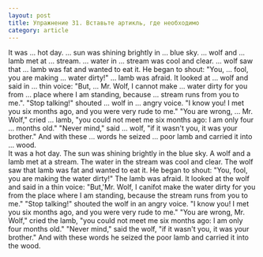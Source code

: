 ```yaml
---
layout: post
title: Упражнение 31. Вставьте артикль, где необходимо
category: article
---
```

<section class="question">
It was ... hot day. ... sun was shining brightly in ... blue sky. ... wolf and ... lamb met at ... stream. ... water in ... stream was cool and clear. ... wolf saw that ... lamb was fat and wanted to eat it. He began to shout: "You, ... fool, you are making ... water dirty!" ... lamb was afraid. It looked at ... wolf and said in ... thin voice: "But, ... Mr. Wolf, I cannot make ... water dirty for you from ... place where I am standing, because ... stream runs from you to me.". "Stop talking!" shouted ... wolf in ... angry voice. "I know you! I met you six months ago, and you were very rude to me." "You are wrong, ... Mr. Wolf," cried ... lamb, "you  could not meet me six months ago: I am only four ... months old." "Never mind," said ... wolf, "if it wasn't you, it was your brother." And with these ... words he seized ... poor lamb and carried it into ... wood.
</section>

<section class="answer">
It was a hot day. The sun was shining brightly in the blue sky. A wolf and a lamb met at a stream. The water in the stream was cool and clear. The wolf saw that lamb was fat and wanted to eat it. He began to shout: "You, fool, you are making the water dirty!" The lamb was afraid. It looked at the wolf and said in a thin voice: "But,'Mr. Wolf, I canifot make the water dirty for you from the place where I am standing, because the stream runs from you to me." "Stop talking!" shouted the wolf in an angry voice. "I know you! I met you six months ago, and you were very rude to me." "You are wrong, Mr. Wolf," cried the lamb, "you could not meet me six months ago: I am only four months old." "Never mind," said the wolf, "if it wasn't you, it was your brother." And with these words he seized the poor lamb and carried it into the wood.
</section>